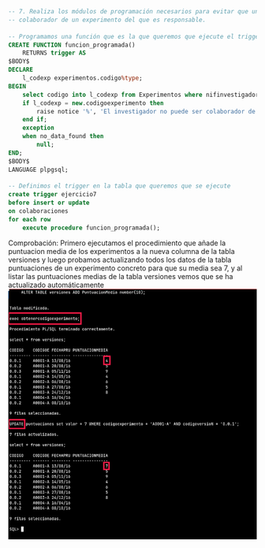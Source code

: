 
```sql
-- 7. Realiza los módulos de programación necesarios para evitar que un investigador figure como 
-- colaborador de un experimento del que es responsable.

-- Programamos una función que es la que queremos que ejecute el trigger
CREATE FUNCTION funcion_programada()
    RETURNS trigger AS
$BODY$
DECLARE
    l_codexp experimentos.codigo%type;
BEGIN
    select codigo into l_codexp from Experimentos where nifinvestigador = new.NIFInvestigador and nifinvestigador in(select new.nifinvestigador from colaboraciones where new.codigoexperimento =(select codigo from experimentos where nifinvestigador = new.nifinvestigador));
    if l_codexp = new.codigoexperimento then
        raise notice '%', 'El investigador no puede ser colaborador de un experimento del que es responsable';
    end if;
    exception
    when no_data_found then
        null;
END;
$BODY$
LANGUAGE plpgsql;

-- Definimos el trigger en la tabla que queremos que se ejecute
create trigger ejercicio7 
before insert or update 
on colaboraciones 
for each row
    execute procedure funcion_programada();
```

Comprobación:
Primero ejecutamos el procedimiento que añade la puntuacion media de los experimentos a la nueva columna de la tabla versiones y luego probamos actualizando todos los datos de la tabla puntuaciones de un experimento concreto para que su media sea 7, y al listar las puntuaciones medias de la tabla versiones vemos que se ha actualizado automáticamente
![Comprobación ejercicio 5](img/ejercicio5.png)
